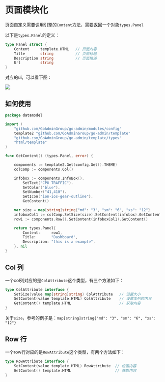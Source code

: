 # 页面模块化

页面自定义需要调用引擎的`Content`方法，需要返回一个对象`types.Panel`

以下是`types.Panel`的定义：

```go
type Panel struct {
    Content     template.HTML   // 页面内容
    Title       string          // 页面标题
    Description string          // 页面描述
    Url         string
}
```

对应的ui，可以看下图：

![](http://quizfile.dadadaa.cn/everyday/app/jlds/img/006tNbRwly1fxoz5bm02oj31ek0u0wtz.jpg)

## 如何使用

```go
package datamodel

import (
    "github.com/GoAdminGroup/go-admin/modules/config"
    template2 "github.com/GoAdminGroup/go-admin/template"
    "github.com/GoAdminGroup/go-admin/template/types"
    "html/template"
)

func GetContent() (types.Panel, error) {

    components := template2.Get(config.Get().THEME)
    colComp := components.Col()

    infobox := components.InfoBox().
        SetText("CPU TRAFFIC").
        SetColor("blue").
        SetNumber("41,410").
        SetIcon("ion-ios-gear-outline").
        GetContent()

    var size = map[string]string{"md": "3", "sm": "6", "xs": "12"}
    infoboxCol1 := colComp.SetSize(size).SetContent(infobox).GetContent()
    row1 := components.Row().SetContent(infoboxCol1).GetContent()

    return types.Panel{
        Content:     row1,
        Title:       "Dashboard",
        Description: "this is a example",
    }, nil
}
```

## Col 列

一个col列对应的是`ColAttribute`这个类型，有三个方法如下：

```go
type ColAttribute interface {
    SetSize(value map[string]string) ColAttribute   // 设置大小
    SetContent(value template.HTML) ColAttribute    // 设置本列的内容
    GetContent() template.HTML                      // 获取内容
}
```

关于`size`，参考的例子是：`map[string]string{"md": "3", "sm": "6", "xs": "12"}`

## Row 行

一个row行对应的是`RowAttribute`这个类型，有两个方法如下：

```go
type RowAttribute interface {
    SetContent(value template.HTML) RowAttribute  // 设置内容
    GetContent() template.HTML                    // 获取内容
}
```

